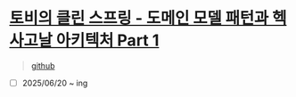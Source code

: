 # [토비의 클린 스프링 - 도메인 모델 패턴과 헥사고날 아키텍처 Part 1](https://www.inflearn.com/course/토비-클린스프링-도메인모델패턴-헥사고날-part1/dashboard)

> [github](https://github.com/tobyspringboot/splearn)

- [ ] 2025/06/20 ~ ing
